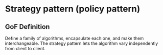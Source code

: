 # Strategy pattern (policy pattern)

## GoF Definition

Define a family of algorithms, encapsulate each one, and make them interchangeable. The strategy pattern lets the algorithm vary independently from client to client.
